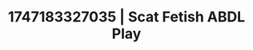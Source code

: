 ---
categories:
- Emotion-driven NSFW
- Vore fantasy
- Lesbian
- Workplace fantasy
- Cumshot compilation
image: /assets/images/1747183327035.webp
layout: post
seo:
  description: Featured content with premium ABDL Play, Scat Fetish. HD images available.
  keywords: ABDL Play, Scat Fetish
  og_image: /assets/images/1747183327035.webp
  schema_type: VisualArtwork
tags:
- '#1747183327035'
- Scat Fetish
- ABDL Play
title: 1747183327035 | Scat Fetish ABDL Play
---